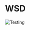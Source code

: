  
 # WSD
 ![Testing](https://docs.google.com/presentation/d/1mjojFOrnBhnlDArX4Ej_2Ppdv34FleIVNL1-vHXl9Qo/edit#slide=id.p)
